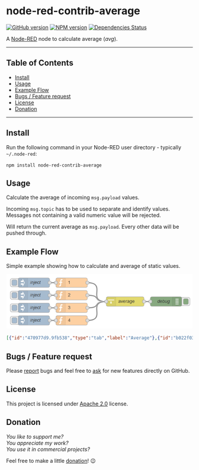 node-red-contrib-average
========================

[![GitHub version](https://badge.fury.io/gh/eisbehr-%2Fnode-red-average.svg)](http://github.com/eisbehr-/node-red-average)
[![NPM version](https://badge.fury.io/js/node-red-contrib-average.svg)](http://www.npmjs.org/package/node-red-contrib-average)
[![Dependencies Status](https://david-dm.org/eisbehr-/node-red-average/status.svg)](https://david-dm.org/eisbehr-/node-red-average)

A <a href="http://nodered.org" target="_new">Node-RED</a> node to calculate average (_avg_).

---

## Table of Contents
* [Install](#install)
* [Usage](#usage)
* [Example Flow](#example-flow)
* [Bugs / Feature request](#bugs--feature-request)
* [License](#license)
* [Donation](#donation)

---

## Install

Run the following command in your Node-RED user directory - typically `~/.node-red`:

```
npm install node-red-contrib-average
```


## Usage

Calculate the average of incoming `msg.payload` values.

Incoming `msg.topic` has to be used to separate and identify values.
Messages not containing a valid numeric value will be rejected.

Will return the current average as `msg.payload`. Every other data will be pushed through.


## Example Flow

Simple example showing how to calculate and average of static values.

![example.png](./doc/example.png)

```JSON
[{"id":"470977d9.9fb538","type":"tab","label":"Average"},{"id":"b022f03f.da047","type":"average","z":"470977d9.9fb538","name":"","x":380,"y":100,"wires":[["5a8eea2a.b67d3c"]]},{"id":"5a8eea2a.b67d3c","type":"debug","z":"470977d9.9fb538","name":"debug","active":true,"console":"false","complete":"payload","x":510,"y":100,"wires":[]},{"id":"c79942e7.6ae498","type":"inject","z":"470977d9.9fb538","name":"inject","topic":"","payload":"","payloadType":"date","repeat":"","crontab":"","once":false,"x":90,"y":40,"wires":[["9e21e8a4.2b5008"]]},{"id":"5b6c2de0.a35dc4","type":"inject","z":"470977d9.9fb538","name":"inject","topic":"","payload":"","payloadType":"date","repeat":"","crontab":"","once":false,"x":90,"y":80,"wires":[["3b773c9e.3ca9e4"]]},{"id":"689a005a.9f41b8","type":"inject","z":"470977d9.9fb538","name":"inject","topic":"","payload":"","payloadType":"date","repeat":"","crontab":"","once":false,"x":90,"y":120,"wires":[["982f1441.062f68"]]},{"id":"3b773c9e.3ca9e4","type":"function","z":"470977d9.9fb538","name":"two","func":"return {\n    topic: \"topic_two\",\n    payload: 2\n};","outputs":1,"noerr":0,"x":210,"y":80,"wires":[["b022f03f.da047"]]},{"id":"9e21e8a4.2b5008","type":"function","z":"470977d9.9fb538","name":"one","func":"return {\n    topic: \"topic_one\",\n    payload: 1\n};","outputs":1,"noerr":0,"x":210,"y":40,"wires":[["b022f03f.da047"]]},{"id":"982f1441.062f68","type":"function","z":"470977d9.9fb538","name":"three","func":"return {\n    topic: \"topic_three\",\n    payload: 3\n};","outputs":1,"noerr":0,"x":210,"y":120,"wires":[["b022f03f.da047"]]},{"id":"4b264eb1.263c88","type":"inject","z":"470977d9.9fb538","name":"inject","topic":"","payload":"","payloadType":"date","repeat":"","crontab":"","once":false,"x":90,"y":160,"wires":[["907f77f5.8236f"]]},{"id":"907f77f5.8236f","type":"function","z":"470977d9.9fb538","name":"four","func":"return {\n    topic: \"topic_four\",\n    payload: 4\n};","outputs":1,"noerr":0,"x":210,"y":160,"wires":[["b022f03f.da047"]]}]
```


## Bugs / Feature request
Please [report](http://github.com/eisbehr-/node-red-average/issues) bugs and feel free to [ask](http://github.com/eisbehr-/node-red-average/issues) for new features directly on GitHub.


## License
This project is licensed under [Apache 2.0](http://www.apache.org/licenses/LICENSE-2.0) license.


## Donation
_You like to support me?_  
_You appreciate my work?_  
_You use it in commercial projects?_  
  
Feel free to make a little [donation](https://www.paypal.com/cgi-bin/webscr?cmd=_s-xclick&hosted_button_id=FFL6VQJCUZMXC)! :wink:
